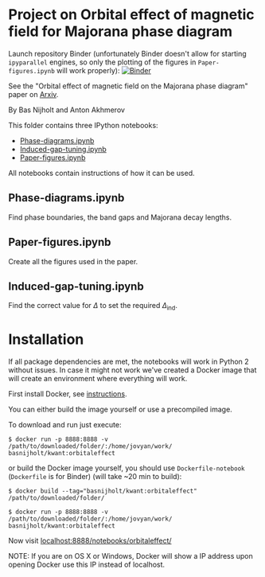 # Project on Orbital effect of magnetic field for Majorana phase diagram
Launch repository Binder (unfortunately Binder doesn't allow for starting `ipyparallel` engines, so only the plotting of the figures in `Paper-figures.ipynb` will work properly):
[![Binder](http://mybinder.org/badge.svg)](http://mybinder.org/repo/basnijholt/orbitalfield)

See the "Orbital effect of magnetic field on the Majorana phase diagram" paper on [Arxiv](http://arxiv.org/abs/1509.02675).

By Bas Nijholt and Anton Akhmerov


This folder contains three IPython notebooks:
* [Phase-diagrams.ipynb](https://github.com/basnijholt/orbitalfield/blob/master/Phase-diagrams.ipynb)
* [Induced-gap-tuning.ipynb](https://github.com/basnijholt/orbitalfield/blob/master/Induced-gap-tuning.ipynb)
* [Paper-figures.ipynb](https://github.com/basnijholt/orbitalfield/blob/master/Paper-figures.ipynb)

All notebooks contain instructions of how it can be used.

## Phase-diagrams.ipynb
Find phase boundaries, the band gaps and Majorana decay lengths.

## Paper-figures.ipynb
Create all the figures used in the paper.

## Induced-gap-tuning.ipynb
Find the correct value for $\Delta$ to set the required $\Delta_\textrm{ind}$.


# Installation
If all package dependencies are met, the notebooks will work in Python 2 without
issues. In case it might not work we've created a Docker image that will create
an environment where everything will work.

First install Docker, see [instructions](https://docs.docker.com/installation/).

You can either build the image yourself or use a precompiled image.

To download and run just execute:
```
$ docker run -p 8888:8888 -v /path/to/downloaded/folder/:/home/jovyan/work/ basnijholt/kwant:orbitaleffect
```

or build the Docker image yourself, you should use `Dockerfile-notebook` (`Dockerfile` is for Binder) (will take ~20 min to build):
```
$ docker build --tag="basnijholt/kwant:orbitaleffect" /path/to/downloaded/folder/
```

```
$ docker run -p 8888:8888 -v /path/to/downloaded/folder/:/home/jovyan/work/ basnijholt/kwant:orbitaleffect
```

Now visit [localhost:8888/notebooks/orbitaleffect/](http://localhost:8888/notebooks/orbitaleffect/)

NOTE: If you are on OS X or Windows, Docker will show a IP address upon opening Docker
use this IP instead of localhost.
